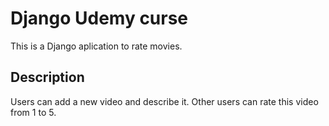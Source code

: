 # Django Udemy curse
This is a Django aplication to rate movies.<br>

## Description
Users can add a new video and describe it. Other users can rate this video from 1 to 5.
